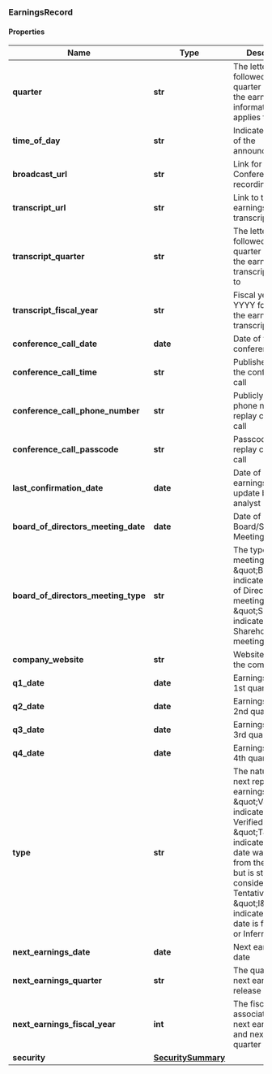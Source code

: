 ### EarningsRecord

#### Properties
Name | Type | Description | Notes
------------ | ------------- | ------------- | -------------
**quarter** | **str** | The letter “Q” followed by the quarter number the earnings information applies to | [optional] 
**time_of_day** | **str** | Indicates the time of the announcement | [optional] 
**broadcast_url** | **str** | Link for Conference Call recording | [optional] 
**transcript_url** | **str** | Link to the earnings release transcript | [optional] 
**transcript_quarter** | **str** | The letter “Q” followed by the quarter number the earnings transcript applies to | [optional] 
**transcript_fiscal_year** | **str** | Fiscal year in YYYY format for the earnings transcript | [optional] 
**conference_call_date** | **date** | Date of the conference call | [optional] 
**conference_call_time** | **str** | Published time of the conference call | [optional] 
**conference_call_phone_number** | **str** | Publicly available phone number for replay conference call | [optional] 
**conference_call_passcode** | **str** | Passcode for replay conference call | [optional] 
**last_confirmation_date** | **date** | Date of last earnings date update by a WSH analyst | [optional] 
**board_of_directors_meeting_date** | **date** | Date of Board/Shareholder Meeting | [optional] 
**board_of_directors_meeting_type** | **str** | The type of meeting - \&quot;B\&quot; indicates a Board of Directors meeting and \&quot;S\&quot; indicates a Shareholder meeting | [optional] 
**company_website** | **str** | Website link for the company | [optional] 
**q1_date** | **date** | Earnings Date for 1st quarter | [optional] 
**q2_date** | **date** | Earnings Date for 2nd quarter | [optional] 
**q3_date** | **date** | Earnings Date for 3rd quarter | [optional] 
**q4_date** | **date** | Earnings Date for 4th quarter | [optional] 
**type** | **str** | The nature of the next reported earnings date - \&quot;V\&quot; indicates a Verified date, \&quot;T\&quot; indicates that the date was gathered from the company, but is still considered Tentative, and \&quot;I\&quot; indicates that the date is forecased or Inferred | [optional] 
**next_earnings_date** | **date** | Next earnings date | [optional] 
**next_earnings_quarter** | **str** | The quarter of the next earnings release | [optional] 
**next_earnings_fiscal_year** | **int** | The fiscal year associated with next earnings date and next earnings quarter | [optional] 
**security** | [**SecuritySummary**](SecuritySummary.md) |  | [optional] 



